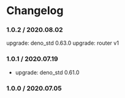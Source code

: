 # Changelog

### 1.0.2 / 2020.08.02

upgrade: deno_std 0.63.0
upgrade: router v1

### 1.0.1 / 2020.07.19

- upgrade: deno_std 0.61.0

### 1.0.0 / 2020.07.05
